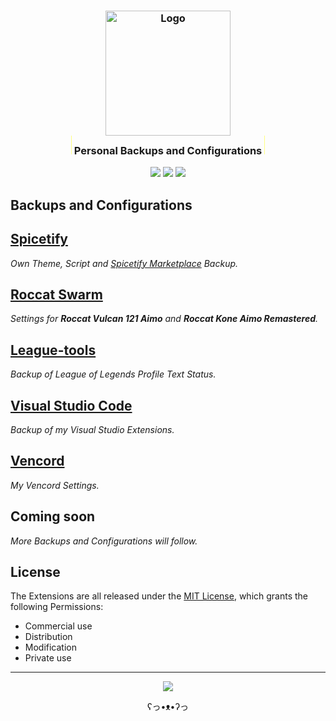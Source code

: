 <h3 align="center">
	<a href="https://github.com/NeverRestDev"><img src="https://avatars.githubusercontent.com/u/148334528?s=400" width="200" alt="Logo"/><br/></a>
    <img src="data:image/png;base64,iVBORw0KGgoAAAANSUhEUgAAAAEAAAAeCAYAAADtlXTHAAAAEElEQVR42mP8/5+hnnGwEQAPCErFdht2SwAAAABJRU5ErkJggg==" height="30"/>
    Personal Backups and Configurations
    <img src="data:image/png;base64,iVBORw0KGgoAAAANSUhEUgAAAAEAAAAeCAYAAADtlXTHAAAAEElEQVR42mP8/5+hnnGwEQAPCErFdht2SwAAAABJRU5ErkJggg==" height="30"/>
</h3>

<p align="center">
    <a href="https://github.com/fl3xm3ist3r/backups/stargazers"><img src="https://img.shields.io/github/stars/fl3xm3ist3r/backups?colorA=363a4f&colorB=ffd88f&style=for-the-badge"/></a>
    <a href="https://github.com/fl3xm3ist3r/backups/issues"><img src="https://img.shields.io/github/issues/fl3xm3ist3r/backups?colorA=363a4f&colorB=b2aaff&style=for-the-badge"/></a>
    <a href="https://github.com/fl3xm3ist3r/backups/contributors"><img src="https://img.shields.io/github/contributors/fl3xm3ist3r/backups?colorA=363a4f&colorB=c5ffb1&style=for-the-badge"/></a>
</p>

## Backups and Configurations

## [Spicetify](./spicetify/README.md)

_Own Theme, Script and [Spicetify Marketplace](https://github.com/spicetify/spicetify-marketplace) Backup._

## [Roccat Swarm](./roccatSwarm/README.md)

_Settings for **Roccat Vulcan 121 Aimo** and **Roccat Kone Aimo Remastered**._

## [League-tools](./leagueTools//README.md)

_Backup of League of Legends Profile Text Status._

## [Visual Studio Code](./vscode/README.md)

_Backup of my Visual Studio Extensions._

## [Vencord](./vencord/README.md)

_My Vencord Settings._

## Coming soon

_More Backups and Configurations will follow._

## License

The Extensions are all released under the [MIT License](./LICENSE), which grants the following Permissions:

- Commercial use
- Distribution
- Modification
- Private use

<hr>
<p align="center"><a href="https://github.com/fl3xm3ist3r/backups/blob/master/LICENSE"><img src="https://img.shields.io/static/v1.svg?label=License&message=MIT&colorA=363a4f&colorB=b2aaff&style=for-the-badge"/></a></p>

<p align="center">ʕ⁠っ⁠•⁠ᴥ⁠•⁠ʔ⁠っ</p>
